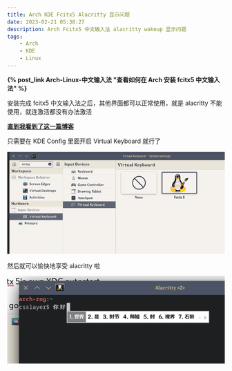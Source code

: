 ```yaml
---
title: Arch KDE Fcitx5 Alacritty 显示问题
date: 2023-02-21 05:38:27
description: Arch Fcitx5 中文输入法 alacritty wakeup 显示问题
tags:
    - Arch
    - KDE
    - Linux
---
```


**{% post_link Arch-Linux-中文输入法 "查看如何在 Arch 安装 fcitx5 中文输入法" %}**


安装完成 fcitx5 中文输入法之后，其他界面都可以正常使用，就是 alacritty 不能使用，就连激活都没有办法激活

**[直到我看到了这一篇博客](https://www.csslayer.info/wordpress/linux/use-plasma-5-24-to-type-in-alacritty-or-any-other-text-input-v3-client-with-fcitx-5-on-wayland/)**

只需要在 KDE Config 里面开启 Virtual Keyboard 就行了

![](/pictures/Arch-KDE-Fctix5-Alacritty/image.png)

然后就可以愉快地享受 alacritty 啦

![](/pictures/Arch-KDE-Fctix5-Alacritty/image-3.png)
